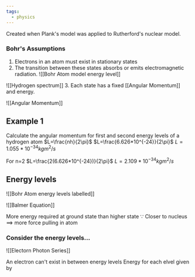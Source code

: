 ```yaml
---
tags:
  - physics
---
```

Created when Plank's model was applied to Rutherford's nuclear model. 

### Bohr's Assumptions
1. Electrons in an atom must exist in stationary states
2. The transition between these states absorbs or emits electromagnetic radiation.
![[Bohr Atom model energy level]]


![[Hydrogen spectrum]]
3. Each state has a fixed [[Angular Momentum]] and energy.  


![[Angular Momentum]]


## Example 1
Calculate the angular momentum for first and second energy levels of a hydrogen atom
$L=\frac{nh}{2\pi}$
$L=\frac{6.626*10^{-24}}{2\pi}$
$L=1.055*10^{-34} kgm^2/s$



For n=2
$L=\frac{2(6.626*10^{-24})}{2\pi}$
$L=2.109*10^{-34} kgm^2/s$



## Energy levels
![[Bohr Atom energy levels labelled]]

![[Balmer Equation]]


More energy required at ground state than higher state $\because$ Closer to nucleus $\implies$ more force pulling in atom
### Consider the energy levels...

![[Electorn Photon Series]]

An electron can't exist in between energy levels
Energy for each elvel given by 